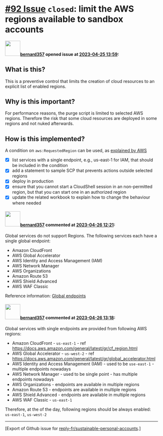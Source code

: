 # [\#92 Issue](https://github.com/reply-fr/sustainable-personal-accounts/issues/92) `closed`: limit the AWS regions available to sandbox accounts

#### <img src="https://avatars.githubusercontent.com/u/235078?v=4" width="50">[bernard357](https://github.com/bernard357) opened issue at [2023-04-25 13:59](https://github.com/reply-fr/sustainable-personal-accounts/issues/92):

## What is this?
This is a preventive control that limits the creation of cloud resources to an explicit list of enabled regions.

## Why is this important?
For performance reasons, the purge script is limited to selected AWS regions. Therefore the risk that some cloud resources are deployed in some regions and not nuked afterwards.

## How is this implemented?
A condition on `aws:RequestedRegion` can be used, as [explained by AWS](https://docs.aws.amazon.com/IAM/latest/UserGuide/reference_policies_examples_aws_deny-requested-region.html)

- [x] list services with a single endpoint, e.g., us-east-1 for IAM, that should be included in the condition
- [x] add a statement to sample SCP that prevents actions outside selected regions
- [x] deploy in production
- [x] ensure that you cannot start a CloudShell session in an non-permitted region, but that you can start one in an authorized region
- [x] update the related workbook to explain how to change the behaviour where needed 

#### <img src="https://avatars.githubusercontent.com/u/235078?v=4" width="50">[bernard357](https://github.com/bernard357) commented at [2023-04-26 12:21](https://github.com/reply-fr/sustainable-personal-accounts/issues/92#issuecomment-1523326859):

Global services do not support Regions. The following services each have a single global endpoint:
- Amazon CloudFront
- AWS Global Accelerator
- AWS Identity and Access Management (IAM)
- AWS Network Manager
- AWS Organizations
- Amazon Route 53
- AWS Shield Advanced
- AWS WAF Classic

Reference information: [Global endpoints](https://docs.aws.amazon.com/general/latest/gr/rande.html#global-endpoints)

#### <img src="https://avatars.githubusercontent.com/u/235078?v=4" width="50">[bernard357](https://github.com/bernard357) commented at [2023-04-26 13:18](https://github.com/reply-fr/sustainable-personal-accounts/issues/92#issuecomment-1523409636):

Global services with single endpoints are provided from following AWS regions:

- Amazon CloudFront - `us-east-1` - ref https://docs.aws.amazon.com/general/latest/gr/cf_region.html
- AWS Global Accelerator - `us-west-2` - ref https://docs.aws.amazon.com/general/latest/gr/global_accelerator.html
- AWS Identity and Access Management (IAM) - used to be `use-east-1` - multiple endpoints nowadays
- AWS Network Manager - used to be single point - has multiple endpoints nowadays
- AWS Organizations - endpoints are available in multiple regions
- Amazon Route 53 - endpoints are available in multiple regions
- AWS Shield Advanced - endpoints are available in multiple regions
- AWS WAF Classic - `us-east-1` 

Therefore, at the of the day, following regions should be always enabled: `us-east-1`,  `us-west-2`


-------------------------------------------------------------------------------



[Export of Github issue for [reply-fr/sustainable-personal-accounts](https://github.com/reply-fr/sustainable-personal-accounts).]
